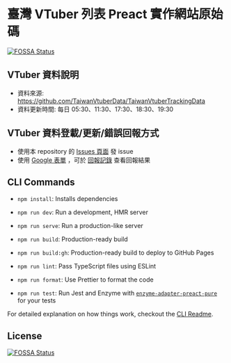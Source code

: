 # 臺灣 VTuber 列表 Preact 實作網站原始碼

[![FOSSA Status](https://app.fossa.com/api/projects/git%2Bgithub.com%2Fnh60211as%2FTaiwanVtuberData-Preact.svg?type=shield)](https://app.fossa.com/projects/git%2Bgithub.com%2Fnh60211as%2FTaiwanVtuberData-Preact?ref=badge_shield)

## VTuber 資料說明

* 資料來源: <https://github.com/TaiwanVtuberData/TaiwanVtuberTrackingData> 
* 資料更新時間: 每日 05:30、11:30、17:30、18:30、19:30

## VTuber 資料登載/更新/錯誤回報方式
* 使用本 repository 的 [Issues 頁面](https://github.com/TaiwanVtuberData/TaiwanVtuberData.github.io/issues) 發 issue
* 使用 [Google 表單](https://docs.google.com/forms/d/e/1FAIpQLSdPIe3S3UkVmK0LYwWZWJApR1lO09vogktjDUmD8zwUf8U2hQ/viewform?usp=sf_link) ，可於 [回報記錄](https://github.com/TaiwanVtuberData/TaiwanVtuberData.github.io/discussions/27) 查看回報結果

## CLI Commands

*   `npm install`: Installs dependencies

*   `npm run dev`: Run a development, HMR server

*   `npm run serve`: Run a production-like server

*   `npm run build`: Production-ready build

*   `npm run build:gh`: Production-ready build to deploy to GitHub Pages

*   `npm run lint`: Pass TypeScript files using ESLint

*   `npm run format`: Use Prettier to format the code

*   `npm run test`: Run Jest and Enzyme with
    [`enzyme-adapter-preact-pure`](https://github.com/preactjs/enzyme-adapter-preact-pure) for
    your tests


For detailed explanation on how things work, checkout the [CLI Readme](https://github.com/developit/preact-cli/blob/master/README.md).


## License
[![FOSSA Status](https://app.fossa.com/api/projects/git%2Bgithub.com%2Fnh60211as%2FTaiwanVtuberData-Preact.svg?type=large)](https://app.fossa.com/projects/git%2Bgithub.com%2Fnh60211as%2FTaiwanVtuberData-Preact?ref=badge_large)
